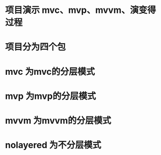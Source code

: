 # 项目演示 mvc、mvp、mvvm、演变得过程

# 项目分为四个包
#  mvc 为mvc的分层模式
#  mvp 为mvp的分层模式
#  mvvm 为mvvm的分层模式
#  nolayered 为不分层模式
